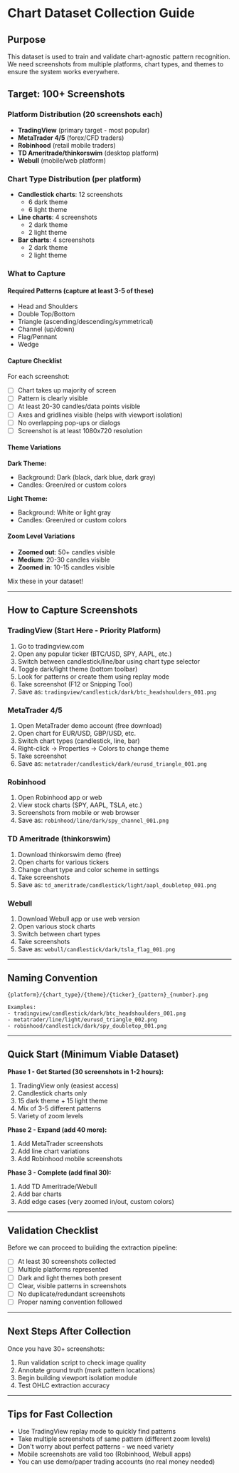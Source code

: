 # Chart Dataset Collection Guide

## Purpose
This dataset is used to train and validate chart-agnostic pattern recognition. We need screenshots from multiple platforms, chart types, and themes to ensure the system works everywhere.

## Target: 100+ Screenshots

### Platform Distribution (20 screenshots each)
- **TradingView** (primary target - most popular)
- **MetaTrader 4/5** (forex/CFD traders)
- **Robinhood** (retail mobile traders)
- **TD Ameritrade/thinkorswim** (desktop platform)
- **Webull** (mobile/web platform)

### Chart Type Distribution (per platform)
- **Candlestick charts**: 12 screenshots
  - 6 dark theme
  - 6 light theme
- **Line charts**: 4 screenshots
  - 2 dark theme
  - 2 light theme
- **Bar charts**: 4 screenshots
  - 2 dark theme
  - 2 light theme

### What to Capture

#### Required Patterns (capture at least 3-5 of these)
- Head and Shoulders
- Double Top/Bottom
- Triangle (ascending/descending/symmetrical)
- Channel (up/down)
- Flag/Pennant
- Wedge

#### Capture Checklist
For each screenshot:
- [ ] Chart takes up majority of screen
- [ ] Pattern is clearly visible
- [ ] At least 20-30 candles/data points visible
- [ ] Axes and gridlines visible (helps with viewport isolation)
- [ ] No overlapping pop-ups or dialogs
- [ ] Screenshot is at least 1080x720 resolution

#### Theme Variations
**Dark Theme:**
- Background: Dark (black, dark blue, dark gray)
- Candles: Green/red or custom colors

**Light Theme:**
- Background: White or light gray
- Candles: Green/red or custom colors

#### Zoom Level Variations
- **Zoomed out**: 50+ candles visible
- **Medium**: 20-30 candles visible
- **Zoomed in**: 10-15 candles visible

Mix these in your dataset!

---

## How to Capture Screenshots

### TradingView (Start Here - Priority Platform)
1. Go to tradingview.com
2. Open any popular ticker (BTC/USD, SPY, AAPL, etc.)
3. Switch between candlestick/line/bar using chart type selector
4. Toggle dark/light theme (bottom toolbar)
5. Look for patterns or create them using replay mode
6. Take screenshot (F12 or Snipping Tool)
7. Save as: `tradingview/candlestick/dark/btc_headshoulders_001.png`

### MetaTrader 4/5
1. Open MetaTrader demo account (free download)
2. Open chart for EUR/USD, GBP/USD, etc.
3. Switch chart types (candlestick, line, bar)
4. Right-click → Properties → Colors to change theme
5. Take screenshot
6. Save as: `metatrader/candlestick/dark/eurusd_triangle_001.png`

### Robinhood
1. Open Robinhood app or web
2. View stock charts (SPY, AAPL, TSLA, etc.)
3. Screenshots from mobile or web browser
4. Save as: `robinhood/line/dark/spy_channel_001.png`

### TD Ameritrade (thinkorswim)
1. Download thinkorswim demo (free)
2. Open charts for various tickers
3. Change chart type and color scheme in settings
4. Take screenshots
5. Save as: `td_ameritrade/candlestick/light/aapl_doubletop_001.png`

### Webull
1. Download Webull app or use web version
2. Open various stock charts
3. Switch between chart types
4. Take screenshots
5. Save as: `webull/candlestick/dark/tsla_flag_001.png`

---

## Naming Convention

```
{platform}/{chart_type}/{theme}/{ticker}_{pattern}_{number}.png

Examples:
- tradingview/candlestick/dark/btc_headshoulders_001.png
- metatrader/line/light/eurusd_triangle_002.png
- robinhood/candlestick/dark/spy_doubletop_001.png
```

---

## Quick Start (Minimum Viable Dataset)

**Phase 1 - Get Started (30 screenshots in 1-2 hours):**
1. TradingView only (easiest access)
2. Candlestick charts only
3. 15 dark theme + 15 light theme
4. Mix of 3-5 different patterns
5. Variety of zoom levels

**Phase 2 - Expand (add 40 more):**
1. Add MetaTrader screenshots
2. Add line chart variations
3. Add Robinhood mobile screenshots

**Phase 3 - Complete (add final 30):**
1. Add TD Ameritrade/Webull
2. Add bar charts
3. Add edge cases (very zoomed in/out, custom colors)

---

## Validation Checklist

Before we can proceed to building the extraction pipeline:
- [ ] At least 30 screenshots collected
- [ ] Multiple platforms represented
- [ ] Dark and light themes both present
- [ ] Clear, visible patterns in screenshots
- [ ] No duplicate/redundant screenshots
- [ ] Proper naming convention followed

---

## Next Steps After Collection

Once you have 30+ screenshots:
1. Run validation script to check image quality
2. Annotate ground truth (mark pattern locations)
3. Begin building viewport isolation module
4. Test OHLC extraction accuracy

---

## Tips for Fast Collection

- Use TradingView replay mode to quickly find patterns
- Take multiple screenshots of same pattern (different zoom levels)
- Don't worry about perfect patterns - we need variety
- Mobile screenshots are valid too (Robinhood, Webull apps)
- You can use demo/paper trading accounts (no real money needed)
